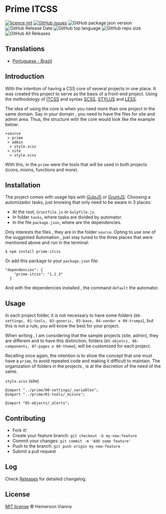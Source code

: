 # Prime ITCSS

[![licence mit](https://img.shields.io/badge/license-MIT-blue.svg?style=flat-square)](http://hemersonvianna.mit-license.org/)
[![GitHub issues](https://img.shields.io/github/issues/vxtool/prime-itcss.svg)](https://github.com/vxtool/prime-itcss/issues)
![GitHub package.json version](https://img.shields.io/github/package-json/v/vxtool/prime-itcss.svg)
![GitHub Release Date](https://img.shields.io/github/release-date/vxtool/prime-itcss.svg)
![GitHub top language](https://img.shields.io/github/languages/top/vxtool/prime-itcss.svg)
![GitHub repo size](https://img.shields.io/github/repo-size/vxtool/prime-itcss.svg)
![GitHub All Releases](https://img.shields.io/github/downloads/vxtool/prime-itcss/total.svg)

## Translations

* [Portuguese - Brazil](translations/pt_BR)

## Introduction

With the intention of having a CSS core of several projects in one place. It was created this project to serve as the basis of a front-end project. Using the methodology of [ITCSS](http://itcss.io/) and syntax [SCSS](http://sass-lang.com/), [STYLUS](https://learnboost.github.io/stylus/) and [LESS](http://lesscss.org/).

The idea of using the core is when you need more than one project in the same domain. Say in your domain , you need to have the files for site and admin area. Thus, the structure with the core would look like the example below:

```
>source
 > prime
 > admin
  > style.scss 
 > site
  > style.scss 
```

With this, in the `prime` were the tools that will be used in both projects (icons, mixins, functions and more). 

## Installation

The project comes with usage tips with [GulpJS](http://gulpjs.com/) or [GruntJS](http://gruntjs.com/). Choosing a automizador tasks, just knowing that only need to be aware in 3 places:

- At the root, `Gruntfile.js` or `Gulpfile.js`.
- In folder `tasks`, where tasks are divided by automator.
- In the file `package.json`, where are the dependencies.

Only interests the files , they are in the folder `source`. Opting to use one of the suggested Automation , just stay tuned to the three places that were mentioned above and run in the terminal:

`$ npm install prime-itcss`

Or add this package to your `package.json` file:

```
"dependencies": {
    "prime-itcss": "1.1.3"
  }
```
And with the dependencies installed , the command `default` the automator.

## Usage

In each project folder, it is not necessary to have some folders (`00-settings, 01-tools, 03-generic, 03-base, 04-vendor e 09-trumps`), but this is not a rule, you will know the best for your project. 

When writing , I am considering that the sample projects (site, admin), they are different and to have this distinction, folders (`05-objetcs, 06-components, 07-pages e 08-theme`), will be customized for each project.

Recalling once again, the intention is to show the concept that one must have a `prime`, to avoid repeated code and making it difficult to maintain. The organization of folders in the projects , is at the discretion of the need of the same.

`style.scss` (site)

```
@import "../prime/00-settings/_variables";
@import "../prime/01-tools/_mixins";

@import "05-objects/_alerts";

```

## Contributing

- Fork it!
- Create your feature branch: `git checkout -b my-new-feature`
- Commit your changes: `git commit -m 'Add some feature'`
- Push to the branch: `git push origin my-new-feature`
- Submit a pull request

## Log

Check [Releases](https://github.com/vxtool/prime-itcss/releases) for detailed changelog.

## License

[MIT license](http://hemersonvianna.mit-license.org/) © Hemerson Vianna
